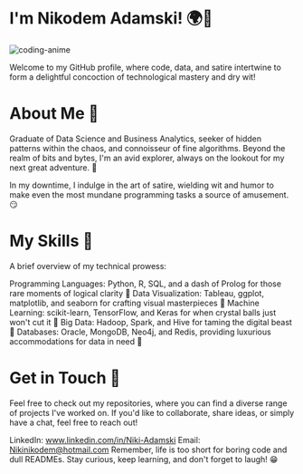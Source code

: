 # I'm Nikodem Adamski! 🌍🚀

![coding-anime](https://user-images.githubusercontent.com/95365960/234098380-353b933f-3f3d-40e6-856c-92762e743cd6.gif)

Welcome to my GitHub profile, where code, data, and satire intertwine to form a delightful concoction of technological mastery and dry wit!

# About Me 🎩
Graduate of Data Science and Business Analytics, seeker of hidden patterns within the chaos, and connoisseur of fine algorithms. Beyond the realm of bits and bytes, I'm an avid explorer, always on the lookout for my next great adventure. 🌄

In my downtime, I indulge in the art of satire, wielding wit and humor to make even the most mundane programming tasks a source of amusement.😏

# My Skills 🔧
A brief overview of my technical prowess:

Programming Languages: Python, R, SQL, and a dash of Prolog for those rare moments of logical clarity 🧠
Data Visualization: Tableau, ggplot, matplotlib, and seaborn for crafting visual masterpieces 🎨
Machine Learning: scikit-learn, TensorFlow, and Keras for when crystal balls just won't cut it 🔮
Big Data: Hadoop, Spark, and Hive for taming the digital beast 🐲
Databases: Oracle, MongoDB, Neo4j, and Redis, providing luxurious accommodations for data in need 🏰

# Get in Touch 💌
Feel free to check out my repositories, where you can find a diverse range of projects I've worked on. If you'd like to collaborate, share ideas, or simply have a chat, feel free to reach out!

LinkedIn: www.linkedin.com/in/Niki-Adamski
Email: Nikinikodem@hotmail.com
Remember, life is too short for boring code and dull READMEs. Stay curious, keep learning, and don't forget to laugh! 😁
